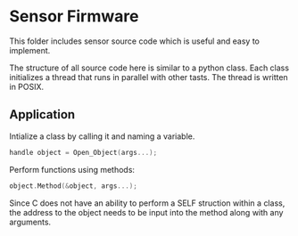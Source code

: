 # Sensor Firmware

This folder includes sensor source code which is useful and easy to implement.

The structure of all source code here is similar to a python class.
Each class initializes a thread that runs in parallel with other tasts.
The thread is written in POSIX.


## Application
Intialize a class by calling it and naming a variable.

``` C
handle object = Open_Object(args...);
```

Perform functions using methods:
	
``` C
object.Method(&object, args...);
```

Since C does not have an ability to perform a SELF struction within a class, the
address to the object needs to be input into the method along with any arguments.
